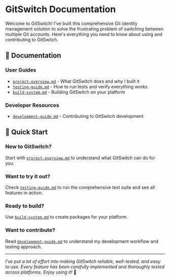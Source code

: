 # GitSwitch Documentation

Welcome to GitSwitch! I've built this comprehensive Git identity management solution to solve the frustrating problem of switching between multiple Git accounts. Here's everything you need to know about using and contributing to GitSwitch.

## 📖 Documentation

### **User Guides**

- [`project-overview.md`](./project-overview.md) - What GitSwitch does and why I built it
- [`testing-guide.md`](./testing-guide.md) - How to run tests and verify everything works
- [`build-system.md`](./build-system.md) - Building GitSwitch on your platform

### **Developer Resources**

- [`development-guide.md`](./development-guide.md) - Contributing to GitSwitch development

## 🚀 Quick Start

### **New to GitSwitch?**

Start with [`project-overview.md`](./project-overview.md) to understand what GitSwitch can do for you.

### **Want to try it out?**

Check [`testing-guide.md`](./testing-guide.md) to run the comprehensive test suite and see all features in action.

### **Ready to build?**

Use [`build-system.md`](./build-system.md) to create packages for your platform.

### **Want to contribute?**

Read [`development-guide.md`](./development-guide.md) to understand my development workflow and testing approach.

---

_I've put a lot of effort into making GitSwitch reliable, well-tested, and easy to use. Every feature has been carefully implemented and thoroughly tested across platforms. Enjoy using it!_ 🎯
